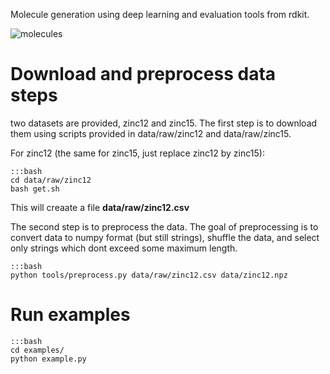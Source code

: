 Molecule generation using deep learning and evaluation tools from rdkit.

![molecules](http://i.imgur.com/WmQaZRK.png)

Download and preprocess data steps
==================================

two datasets are provided, zinc12 and zinc15.
The first step is to download them using scripts
provided in data/raw/zinc12 and data/raw/zinc15.

For zinc12 (the same for zinc15, just replace zinc12 by zinc15):

    :::bash
    cd data/raw/zinc12
    bash get.sh

This will creaate a file **data/raw/zinc12.csv**

The second step is to preprocess the data.
The goal of preprocessing is to convert data to numpy format (but still strings),
shuffle the data, and select only strings which dont exceed some maximum length.

    :::bash
    python tools/preprocess.py data/raw/zinc12.csv data/zinc12.npz


Run examples
============

    :::bash
    cd examples/
    python example.py
